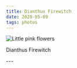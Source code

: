 ```yaml
---
title: Dianthus Firewitch
date: 2020-05-09
tags: photos
---
```

<p><img src="/assets/images/dscf1125.jpg" alt="Little pink flowers" /></p>
<p>Dianthus Firewitch</p>
---
